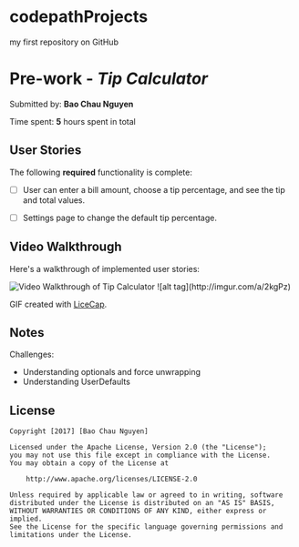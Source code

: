 # codepathProjects
my first repository on GitHub

# Pre-work - *Tip Calculator*


Submitted by: **Bao Chau Nguyen**

Time spent: **5** hours spent in total

## User Stories

The following **required** functionality is complete:

* [ ] User can enter a bill amount, choose a tip percentage, and see the tip and total values.
* [ ] Settings page to change the default tip percentage.


## Video Walkthrough 

Here's a walkthrough of implemented user stories:

<img src='http://imgur.com/a/2kgPz' title='Video Walkthrough of Tip Calculator' width='' alt='Video Walkthrough of Tip Calculator' />
![alt tag](http://imgur.com/a/2kgPz)

GIF created with [LiceCap](http://www.cockos.com/licecap/).

## Notes

Challenges: 
* Understanding optionals and force unwrapping
* Understanding UserDefaults


## License

    Copyright [2017] [Bao Chau Nguyen]

    Licensed under the Apache License, Version 2.0 (the "License");
    you may not use this file except in compliance with the License.
    You may obtain a copy of the License at

        http://www.apache.org/licenses/LICENSE-2.0

    Unless required by applicable law or agreed to in writing, software
    distributed under the License is distributed on an "AS IS" BASIS,
    WITHOUT WARRANTIES OR CONDITIONS OF ANY KIND, either express or implied.
    See the License for the specific language governing permissions and
    limitations under the License.
